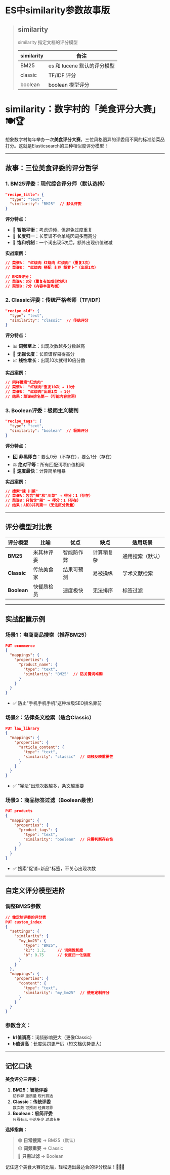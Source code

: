 # ES中similarity参数故事版

> ## similarity
>
> similarity 指定文档的评分模型
>
> | similarity | 备注                        |
> | ---------- | --------------------------- |
> | BM25       | es 和 lucene 默认的评分模型 |
> | classic    | TF/IDF 评分                 |
> | boolean    | boolean 模型评分            |



# **similarity：数字村的「美食评分大赛」🍽️🏆**

想象数字村每年举办一次**美食评分大赛**，三位风格迥异的评委用不同的标准给菜品打分。这就是Elasticsearch的三种相似度评分模型！

---

## **故事：三位美食评委的评分哲学**

### **1. BM25评委：现代综合评分师（默认选择）**
```json
"recipe_title": {
  "type": "text",
  "similarity": "BM25"  // 默认评委
}
```
**评分特点：**
- 🧠 **智能平衡**：考虑词频，但避免过度重复
- 📏 **长度归一**：长菜谱不会单纯因词多而高分
- 🔄 **饱和机制**：一个词出现5次后，额外出现价值递减

**实战案例：**
```json
// 菜谱A： "红烧肉 红烧肉 红烧肉"（重复3次）
// 菜谱B： "红烧肉 搭配 土豆 胡萝卜"（出现1次）

// BM25评分：
// 菜谱A：8分（重复有加成但饱和）
// 菜谱B：7分（内容丰富均衡）
```

### **2. Classic评委：传统严格老师（TF/IDF）**
```json
"recipe_old": {
  "type": "text", 
  "similarity": "classic"  // 传统评分
}
```
**评分特点：**
- 📊 **词频至上**：出现次数越多分数越高
- 🚫 **无视长度**：长菜谱容易得高分
- 📈 **线性增长**：出现10次就得10倍分数

**实战案例：**
```json
// 同样搜索"红烧肉"
// 菜谱A： "红烧肉"重复10次 → 10分
// 菜谱B： "红烧肉"出现1次 → 1分
// 结果：菜谱A排名第一（可能内容空洞）
```

### **3. Boolean评委：极简主义裁判**
```json
"recipe_tags": {
  "type": "text",
  "similarity": "boolean"  // 极简评分
}
```
**评分特点：**
- 0️⃣ **非黑即白**：要么0分（不存在），要么1分（存在）
- ⚖️ **绝对平等**：所有匹配词项价值相同
- 🚀 **速度最快**：计算简单粗暴

**实战案例：**
```json
// 搜索"辣 川菜"
// 菜谱A：包含"辣"和"川菜" → 得分：1（存在）
// 菜谱B：只包含"辣" → 得分：1（存在）  
// 结果：A和B并列第一（无法区分质量）
```

---

## **评分模型对比表**

| 评分模型 | 比喻 | 优点 | 缺点 | 适用场景 |
|---------|------|------|------|----------|
| **BM25** | 米其林评委 | 智能防作弊 | 计算稍复杂 | 通用搜索（默认） |
| **Classic** | 传统美食家 | 结果可预测 | 易被操纵 | 学术文献检索 |
| **Boolean** | 快餐质检员 | 速度极快 | 无法排序 | 标签过滤 |

---

## **实战配置示例**

### **场景1：电商商品搜索（推荐BM25）**
```json
PUT ecommerce
{
  "mappings": {
    "properties": {
      "product_name": {
        "type": "text",
        "similarity": "BM25"  // 防关键词堆砌
      }
    }
  }
}
```
- ✅ 防止"手机手机手机"这种垃圾SEO排名靠前

### **场景2：法律条文检索（适合Classic）**
```json
PUT law_library
{
  "mappings": {
    "properties": {
      "article_content": {
        "type": "text", 
        "similarity": "classic"  // 词频反映重要性
      }
    }
  }
}
```
- ✅ "宪法"出现次数越多，条文越重要

### **场景3：商品标签过滤（Boolean最佳）**
```json
PUT products
{
  "mappings": {
    "properties": {
      "product_tags": {
        "type": "text",
        "similarity": "boolean"  // 只需判断存在性
      }
    }
  }
}
```
- ✅ 搜索"促销+新品"标签，不关心出现次数

---

## **自定义评分模型进阶**

### **调整BM25参数**
```json
// 像定制评委的评分表
PUT custom_index
{
  "settings": {
    "similarity": {
      "my_bm25": {
        "type": "BM25",
        "k1": 1.2,     // 词频饱和度
        "b": 0.75      // 长度归一化强度
      }
    }
  },
  "mappings": {
    "properties": {
      "content": {
        "type": "text",
        "similarity": "my_bm25"  // 使用定制评分
      }
    }
  }
}
```

### **参数含义：**
- **k1值调高**：词频影响更大（更像Classic）
- **b值调高**：长度惩罚更严厉（短文档优势更大）

---

## **记忆口诀**

**美食评分三评委：**
1. **BM25：智能评委**  
   `防作弊` `重质量` `现代首选`  
2. **Classic：传统评委**  
   `数次数` `可预测` `经典可靠`  
3. **Boolean：极简评委**  
   `只看有无` `不论多少` `过滤专用`  

**选择指南：**  
> 🟢 **日常搜索** → BM25（默认）  
> 🟡 **词频重要** → Classic  
> 🔴 **只需过滤** → Boolean  

记住这个美食大赛的比喻，轻松选出最适合的评分模型！🎯👨🍳